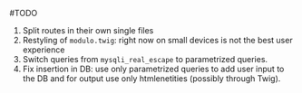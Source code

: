 #TODO

  1. Split routes in their own single files
  2. Restyling of `modulo.twig`: right now on small devices is not the best user experience
  3. Switch queries from `mysqli_real_escape` to parametrized queries.
  4. Fix insertion in DB: use only parametrized queries to add user input to the DB and for output use only htmlenetities (possibly through Twig).